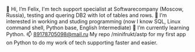 👋 Hi, I’m Felix, I'm tech support specialist at Softwarecompany (Moscow, Russia), testing and quering DB2 with lot of tables and rows.
👀 I’m interested in working and studing programming (now I know SQL, Linux command shell, Python base, English Intermediate)
🌱 I’m currently learning Python.
📫 89178705098@mail.ru
My repo /minifrukt/astp for my first app on Python to do my work of tech supporting faster and easier.